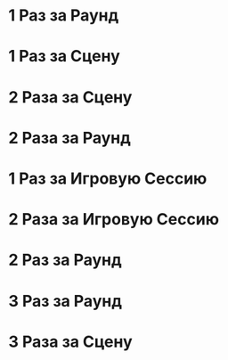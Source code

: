 # 1 Раз за Раунд

# 1 Раз за Сцену

# 2 Раза за Сцену

# 2 Раза за Раунд

# 1 Раз за Игровую Сессию

# 2 Раза за Игровую Сессию

# 2 Раз за Раунд

# 3 Раз за Раунд

# 3 Раза за Сцену